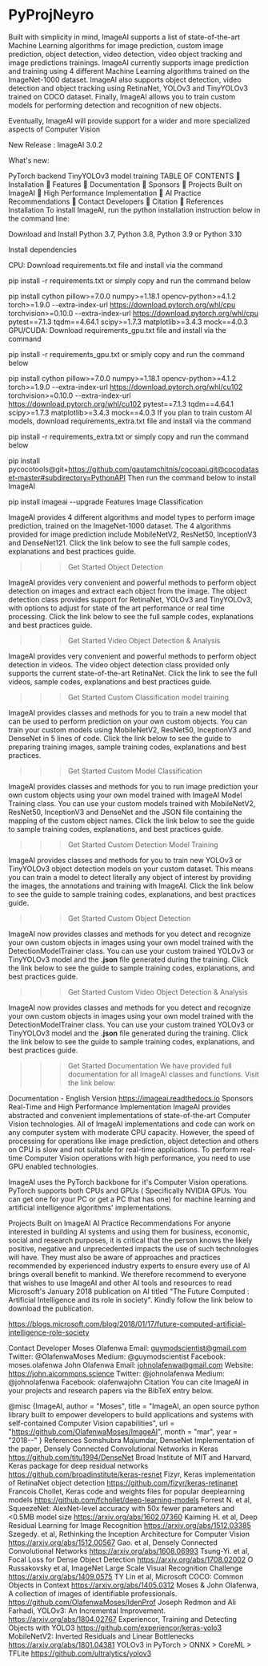 # PyProjNeyro
Built with simplicity in mind, ImageAI supports a list of state-of-the-art Machine Learning algorithms for image prediction, custom image prediction, object detection, video detection, video object tracking and image predictions trainings. ImageAI currently supports image prediction and training using 4 different Machine Learning algorithms trained on the ImageNet-1000 dataset. ImageAI also supports object detection, video detection and object tracking using RetinaNet, YOLOv3 and TinyYOLOv3 trained on COCO dataset. Finally, ImageAI allows you to train custom models for performing detection and recognition of new objects.

Eventually, ImageAI will provide support for a wider and more specialized aspects of Computer Vision

New Release : ImageAI 3.0.2

What's new:

PyTorch backend
TinyYOLOv3 model training
TABLE OF CONTENTS
🔳 Installation
🔳 Features
🔳 Documentation
🔳 Sponsors
🔳 Projects Built on ImageAI
🔳 High Performance Implementation
🔳 AI Practice Recommendations
🔳 Contact Developers
🔳 Citation
🔳 References
Installation
To install ImageAI, run the python installation instruction below in the command line:

Download and Install Python 3.7, Python 3.8, Python 3.9 or Python 3.10

Install dependencies

CPU: Download requirements.txt file and install via the command

pip install -r requirements.txt
or simply copy and run the command below

pip install cython pillow>=7.0.0 numpy>=1.18.1 opencv-python>=4.1.2 torch>=1.9.0 --extra-index-url https://download.pytorch.org/whl/cpu torchvision>=0.10.0 --extra-index-url https://download.pytorch.org/whl/cpu pytest==7.1.3 tqdm==4.64.1 scipy>=1.7.3 matplotlib>=3.4.3 mock==4.0.3
GPU/CUDA: Download requirements_gpu.txt file and install via the command

pip install -r requirements_gpu.txt
or smiply copy and run the command below

pip install cython pillow>=7.0.0 numpy>=1.18.1 opencv-python>=4.1.2 torch>=1.9.0 --extra-index-url https://download.pytorch.org/whl/cu102 torchvision>=0.10.0 --extra-index-url https://download.pytorch.org/whl/cu102 pytest==7.1.3 tqdm==4.64.1 scipy>=1.7.3 matplotlib>=3.4.3 mock==4.0.3
If you plan to train custom AI models, download requirements_extra.txt file and install via the command

pip install -r requirements_extra.txt
or simply copy and run the command below

pip install pycocotools@git+https://github.com/gautamchitnis/cocoapi.git@cocodataset-master#subdirectory=PythonAPI
Then run the command below to install ImageAI

pip install imageai --upgrade
Features
Image Classification

ImageAI provides 4 different algorithms and model types to perform image prediction, trained on the ImageNet-1000 dataset. The 4 algorithms provided for image prediction include MobileNetV2, ResNet50, InceptionV3 and DenseNet121. Click the link below to see the full sample codes, explanations and best practices guide.
>>> Get Started
Object Detection

ImageAI provides very convenient and powerful methods to perform object detection on images and extract each object from the image. The object detection class provides support for RetinaNet, YOLOv3 and TinyYOLOv3, with options to adjust for state of the art performance or real time processing. Click the link below to see the full sample codes, explanations and best practices guide.
>>> Get Started
Video Object Detection & Analysis

ImageAI provides very convenient and powerful methods to perform object detection in videos. The video object detection class provided only supports the current state-of-the-art RetinaNet. Click the link to see the full videos, sample codes, explanations and best practices guide.
>>> Get Started
Custom Classification model training

ImageAI provides classes and methods for you to train a new model that can be used to perform prediction on your own custom objects. You can train your custom models using MobileNetV2, ResNet50, InceptionV3 and DenseNet in 5 lines of code. Click the link below to see the guide to preparing training images, sample training codes, explanations and best practices.
>>> Get Started
Custom Model Classification

ImageAI provides classes and methods for you to run image prediction your own custom objects using your own model trained with ImageAI Model Training class. You can use your custom models trained with MobileNetV2, ResNet50, InceptionV3 and DenseNet and the JSON file containing the mapping of the custom object names. Click the link below to see the guide to sample training codes, explanations, and best practices guide.
>>> Get Started
Custom Detection Model Training

ImageAI provides classes and methods for you to train new YOLOv3 or TinyYOLOv3 object detection models on your custom dataset. This means you can train a model to detect literally any object of interest by providing the images, the annotations and training with ImageAI. Click the link below to see the guide to sample training codes, explanations, and best practices guide.
>>> Get Started
Custom Object Detection

ImageAI now provides classes and methods for you detect and recognize your own custom objects in images using your own model trained with the DetectionModelTrainer class. You can use your custom trained YOLOv3 or TinyYOLOv3 model and the **.json** file generated during the training. Click the link below to see the guide to sample training codes, explanations, and best practices guide.
>>> Get Started
Custom Video Object Detection & Analysis

ImageAI now provides classes and methods for you detect and recognize your own custom objects in images using your own model trained with the DetectionModelTrainer class. You can use your custom trained YOLOv3 or TinyYOLOv3 model and the **.json** file generated during the training. Click the link below to see the guide to sample training codes, explanations, and best practices guide.
>>> Get Started
Documentation
We have provided full documentation for all ImageAI classes and functions. Visit the link below:

Documentation - English Version https://imageai.readthedocs.io
Sponsors
Real-Time and High Performance Implementation
ImageAI provides abstracted and convenient implementations of state-of-the-art Computer Vision technologies. All of ImageAI implementations and code can work on any computer system with moderate CPU capacity. However, the speed of processing for operations like image prediction, object detection and others on CPU is slow and not suitable for real-time applications. To perform real-time Computer Vision operations with high performance, you need to use GPU enabled technologies.

ImageAI uses the PyTorch backbone for it's Computer Vision operations. PyTorch supports both CPUs and GPUs ( Specifically NVIDIA GPUs. You can get one for your PC or get a PC that has one) for machine learning and artificial intelligence algorithms' implementations.

Projects Built on ImageAI
AI Practice Recommendations
For anyone interested in building AI systems and using them for business, economic, social and research purposes, it is critical that the person knows the likely positive, negative and unprecedented impacts the use of such technologies will have. They must also be aware of approaches and practices recommended by experienced industry experts to ensure every use of AI brings overall benefit to mankind. We therefore recommend to everyone that wishes to use ImageAI and other AI tools and resources to read Microsoft's January 2018 publication on AI titled "The Future Computed : Artificial Intelligence and its role in society". Kindly follow the link below to download the publication.

https://blogs.microsoft.com/blog/2018/01/17/future-computed-artificial-intelligence-role-society

Contact Developer
Moses Olafenwa
Email: guymodscientist@gmail.com
Twitter: @OlafenwaMoses
Medium: @guymodscientist
Facebook: moses.olafenwa
John Olafenwa
Email: johnolafenwa@gmail.com
Website: https://john.aicommons.science
Twitter: @johnolafenwa
Medium: @johnolafenwa
Facebook: olafenwajohn
Citation
You can cite ImageAI in your projects and research papers via the BibTeX entry below.

@misc {ImageAI,
    author = "Moses",
    title  = "ImageAI, an open source python library built to empower developers to build applications and systems  with self-contained Computer Vision capabilities",
    url    = "https://github.com/OlafenwaMoses/ImageAI",
    month  = "mar",
    year   = "2018--"
}
References
Somshubra Majumdar, DenseNet Implementation of the paper, Densely Connected Convolutional Networks in Keras https://github.com/titu1994/DenseNet
Broad Institute of MIT and Harvard, Keras package for deep residual networks https://github.com/broadinstitute/keras-resnet
Fizyr, Keras implementation of RetinaNet object detection https://github.com/fizyr/keras-retinanet
Francois Chollet, Keras code and weights files for popular deeplearning models https://github.com/fchollet/deep-learning-models
Forrest N. et al, SqueezeNet: AlexNet-level accuracy with 50x fewer parameters and <0.5MB model size https://arxiv.org/abs/1602.07360
Kaiming H. et al, Deep Residual Learning for Image Recognition https://arxiv.org/abs/1512.03385
Szegedy. et al, Rethinking the Inception Architecture for Computer Vision https://arxiv.org/abs/1512.00567
Gao. et al, Densely Connected Convolutional Networks https://arxiv.org/abs/1608.06993
Tsung-Yi. et al, Focal Loss for Dense Object Detection https://arxiv.org/abs/1708.02002
O Russakovsky et al, ImageNet Large Scale Visual Recognition Challenge https://arxiv.org/abs/1409.0575
TY Lin et al, Microsoft COCO: Common Objects in Context https://arxiv.org/abs/1405.0312
Moses & John Olafenwa, A collection of images of identifiable professionals. https://github.com/OlafenwaMoses/IdenProf
Joseph Redmon and Ali Farhadi, YOLOv3: An Incremental Improvement. https://arxiv.org/abs/1804.02767
Experiencor, Training and Detecting Objects with YOLO3 https://github.com/experiencor/keras-yolo3
MobileNetV2: Inverted Residuals and Linear Bottlenecks https://arxiv.org/abs/1801.04381
YOLOv3 in PyTorch > ONNX > CoreML > TFLite https://github.com/ultralytics/yolov3
